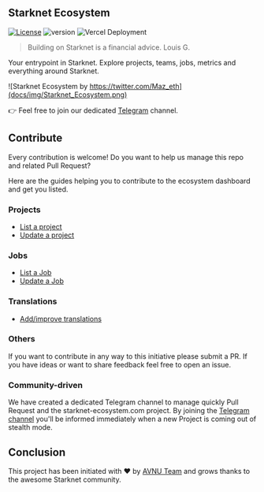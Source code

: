 ## Starknet Ecosystem
[![License](https://img.shields.io/badge/License-Apache_2.0-blue.svg)](https://opensource.org/licenses/Apache-2.0) ![version](https://img.shields.io/badge/version-2.0.0-blue) ![Vercel Deployment](https://img.shields.io/github/deployments/419Labs/starknet-ecosystem.com/production?label=vercel)

> Building on Starknet is a financial advice.
> Louis G.

Your entrypoint in Starknet. Explore projects, teams, jobs, metrics and everything around Starknet.

![Starknet Ecosystem by https://twitter.com/Maz_eth](docs/img/Starknet_Ecosystem.png)

👉 Feel free to join our dedicated [Telegram](https://t.me/starknet_ecosystem) channel.

## Contribute

Every contribution is welcome! Do you want to help us manage this repo and related Pull Request?

Here are the guides helping you to contribute to the ecosystem dashboard and get you listed.

### Projects

+ [List a project](docs/add-project.md)
+ [Update a project](docs/update-project.md)

### Jobs

+ [List a Job](docs/add-job.md)
+ [Update a Job](docs/update-job.md)

### Translations

+ [Add/improve translations](docs/translations.md)


### Others

If you want to contribute in any way to this initiative please submit a PR. If you have ideas or want to share feedback feel free to open an issue.

### Community-driven

We have created a dedicated Telegram channel to manage quickly Pull Request and the starknet-ecosystem.com project.
By joining the [Telegram channel](https://t.me/starknet_ecosystem) you'll be informed immediately when a new Project is coming out of stealth mode.

## Conclusion

This project has been initiated with ❤️ by [AVNU Team](https://twitter.com/avnu_fi) and grows thanks to the awesome Starknet community.
